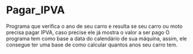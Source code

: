# Pagar_IPVA
Programa que verifica o ano de seu carro e resulta se seu carro ou moto precisa pagar IPVA, caso precise ele já mostra o valor a ser pago
O programa tem como base a data do calendário de sua máquina, assim, ele consegue ter uma base de como calcular quantos anos seu carro tem.

